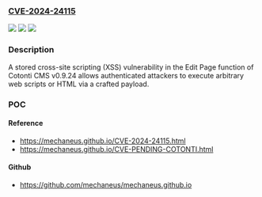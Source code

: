 ### [CVE-2024-24115](https://cve.mitre.org/cgi-bin/cvename.cgi?name=CVE-2024-24115)
![](https://img.shields.io/static/v1?label=Product&message=n%2Fa&color=blue)
![](https://img.shields.io/static/v1?label=Version&message=n%2Fa&color=blue)
![](https://img.shields.io/static/v1?label=Vulnerability&message=n%2Fa&color=brighgreen)

### Description

A stored cross-site scripting (XSS) vulnerability in the Edit Page function of Cotonti CMS v0.9.24 allows authenticated attackers to execute arbitrary web scripts or HTML via a crafted payload.

### POC

#### Reference
- https://mechaneus.github.io/CVE-2024-24115.html
- https://mechaneus.github.io/CVE-PENDING-COTONTI.html

#### Github
- https://github.com/mechaneus/mechaneus.github.io

